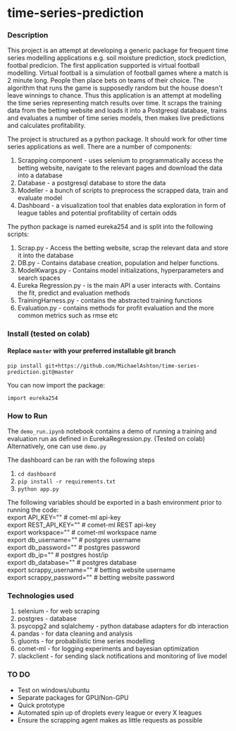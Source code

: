 # time-series-prediction

### Description
This project is an attempt at developing a generic package for frequent time series modelling applications e.g. soil moisture prediction, stock prediction, footbal predicion. The first application supported is virtual football modelling. Virtual football is a simulation of football games where a match is 2 minute long. People then place bets on teams of their choice. The algorithm that runs the game is supposedly random but the house doesn't leave winnings to chance. Thus this application is an attempt at modelling the time series representing match results over time. It scraps the training data from the betting website and loads it into a Postgresql database, trains and evaluates a number of time series models, then makes live predictions and calculates profitability.

The project is structured as a python package. It should work for other time series applications as well. There are a number of components:

1. Scrapping component - uses selenium to programmatically access the betting website, navigate to the relevant pages and download the data into a database
2. Database - a postgresql database to store the data
3. Modeller - a bunch of scripts to preprocess the scrapped data, train and evaluate model
4. Dashboard - a visualization tool that enables data exploration in form of league tables and potential profitability of certain odds

The python package is named eureka254 and is split into the following scripts:
1. Scrap.py - Access the betting website, scrap the relevant data and store it into the database
2. DB.py - Contains database creation, population and helper functions.
3. ModelKwargs.py - Contains model initializations, hyperparameters and search spaces
4. Eureka Regression.py - is the main API a user interacts with. Contains the fit, predict and evaluation methods
5. TrainingHarness.py - contains the abstracted training functions
6. Evaluation.py - contains methods for profit evaluation and the more common metrics such as rmse etc

### Install (tested on colab)

#### Replace `master` with your preferred installable git branch
`pip install git+https://github.com/MichaelAshton/time-series-prediction.git@master`

You can now import the package:

`import eureka254`

### How to Run
The `demo_run.ipynb` notebook contains a demo of running a training and evaluation run as defined in EurekaRegression.py. (Tested on colab)
Alternatively, one can use `demo.py`

The dashboard can be ran with the following steps
1. `cd dashboard`
2. `pip install -r requirements.txt`
3. `python app.py`

The following variables should be exported in a bash environment prior to running the code:  
export API_KEY=""           # comet-ml api-key  
export REST_API_KEY=""      # comet-ml REST api-key    
export workspace=""         # comet-ml workspace name  
export db_username=""       # postgres username     
export db_password=""       # postgres password    
export db_ip=""             # postgres host/ip    
export db_database=""       # postgres database    
export scrappy_username=""  # betting website username    
export scrappy_password=""  # betting website password    

### Technologies used
1. selenium - for web scraping
2. postgres - database
3. psycopg2 and sqlalchemy - python database adapters for db interaction
3. pandas - for data cleaning and analysis
4. gluonts - for probabilistic time series modelling
5. comet-ml - for logging experiments and bayesian optimization
6. slackclient - for sending slack notifications and monitoring of live model



### TO DO
- Test on windows/ubuntu
- Separate packages for GPU/Non-GPU
- Quick prototype
- Automated spin up of droplets every league or every X leagues
- Ensure the scrapping agent makes as little requests as possible
